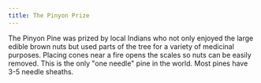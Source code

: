 ```yaml
---
title: The Pinyon Prize
---
```

The Pinyon Pine was prized by local Indians who not only enjoyed the large edible brown nuts but used parts of the tree for a variety of medicinal purposes. Placing cones near a fire opens the scales so nuts can be easily removed. This is the only "one needle" pine in the world. Most pines have 3-5 needle sheaths.
